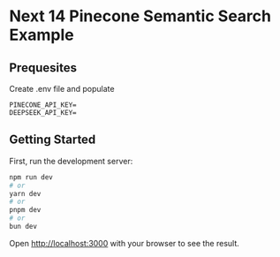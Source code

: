 # Next 14 Pinecone Semantic Search Example

## Prequesites

Create .env file and populate

```
PINECONE_API_KEY=
DEEPSEEK_API_KEY=
```

## Getting Started

First, run the development server:

```bash
npm run dev
# or
yarn dev
# or
pnpm dev
# or
bun dev
```

Open [http://localhost:3000](http://localhost:3000) with your browser to see the result.
